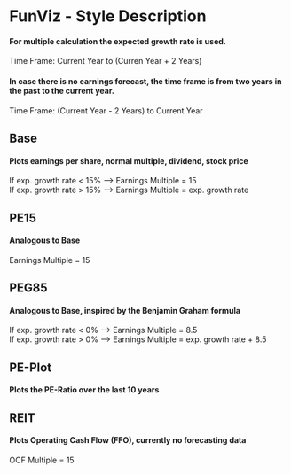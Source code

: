 # FunViz - Style Description 

#### For multiple calculation the expected growth rate is used.<br/>
Time Frame: Current Year to (Curren Year + 2 Years)<br/>
#### In case there is no earnings forecast, the time frame is from two years in the past to the current year.<br/>
Time Frame: (Current Year - 2 Years) to Current Year

## Base
#### Plots earnings per share, normal multiple, dividend, stock price
If exp. growth rate < 15% --> Earnings Multiple = 15<br/>
If exp. growth rate > 15% --> Earnings Multiple = exp. growth rate
## PE15
#### Analogous to Base
Earnings Multiple = 15<br/>
## PEG85
#### Analogous to Base, inspired by the Benjamin Graham formula
If exp. growth rate < 0% --> Earnings Multiple = 8.5<br/>
If exp. growth rate > 0% --> Earnings Multiple = exp. growth rate + 8.5
## PE-Plot
#### Plots the PE-Ratio over the last 10 years
## REIT
#### Plots Operating Cash Flow (FFO), currently no forecasting data
OCF Multiple = 15



